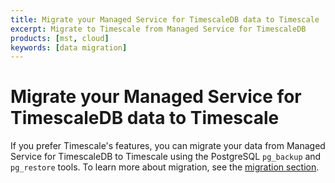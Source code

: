 ```yaml
---
title: Migrate your Managed Service for TimescaleDB data to Timescale
excerpt: Migrate to Timescale from Managed Service for TimescaleDB
products: [mst, cloud]
keywords: [data migration]
---
```


# Migrate your Managed Service for TimescaleDB data to Timescale

If you prefer Timescale's features, you can migrate your data from Managed
Service for TimescaleDB to Timescale using the PostgreSQL `pg_backup` and
`pg_restore` tools. To learn more about migration, see the
[migration section][migration].

[migration]: /migrate/:currentVersion:/
